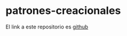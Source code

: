 # patrones-creacionales

El link a este repositorio es [github](https://github.com/GonzaloGmv/patrones-creacionales)
